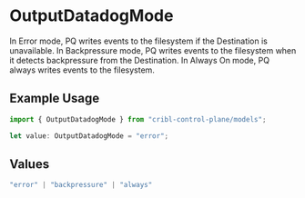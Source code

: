 # OutputDatadogMode

In Error mode, PQ writes events to the filesystem if the Destination is unavailable. In Backpressure mode, PQ writes events to the filesystem when it detects backpressure from the Destination. In Always On mode, PQ always writes events to the filesystem.

## Example Usage

```typescript
import { OutputDatadogMode } from "cribl-control-plane/models";

let value: OutputDatadogMode = "error";
```

## Values

```typescript
"error" | "backpressure" | "always"
```